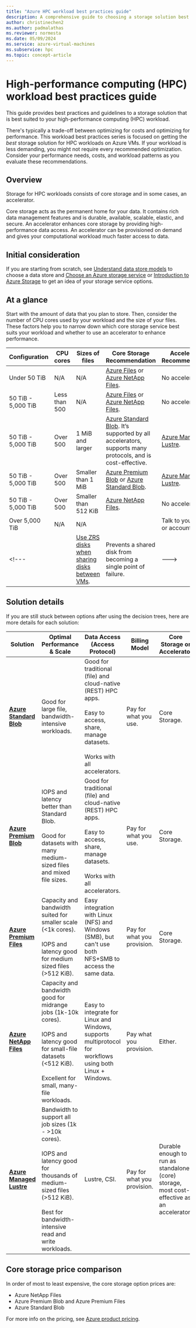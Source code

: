 ```yaml
---
title: "Azure HPC workload best practices guide"
description: A comprehensive guide to choosing a storage solution best suited to your HPC workloads.
author: christinechen2
ms.author: padmalathas
ms.reviewer: normesta
ms.date: 05/09/2024
ms.service: azure-virtual-machines
ms.subservice: hpc
ms.topic: concept-article 
---
```

# High-performance computing (HPC) workload best practices guide

<!-- [!INCLUDE[appliesto-sqlvm](../../includes/appliesto-sqlvm.md)] -->

This guide provides best practices and guidelines to a storage solution that is best suited to your high-performance computing (HPC) workload.

There's typically a trade-off between optimizing for costs and optimizing for performance. This workload best practices series is focused on getting the *best* storage solution for HPC workloads on Azure VMs. If your workload is less demanding, you might not require every recommended optimization. Consider your performance needs, costs, and workload patterns as you evaluate these recommendations.

## Overview

Storage for HPC workloads consists of core storage and in some cases, an accelerator.  

Core storage acts as the permanent home for your data. It contains rich data management features and is durable, available, scalable, elastic, and secure. An accelerator enhances core storage by providing high-performance data access. An accelerator can be provisioned on demand and gives your computational workload much faster access to data.


## Initial consideration

If you are starting from scratch, see [Understand data store models](/azure/architecture/guide/technology-choices/data-store-overview) to choose a data store and [Choose an Azure storage service](/azure/architecture/guide/technology-choices/storage-options) or [Introduction to Azure Storage](/azure/storage/common/storage-introduction) to get an idea of your storage service options. 

## At a glance

Start with the amount of data that you plan to store. Then, consider the number of CPU cores used by your workload and the size of your files. These factors help you to narrow down which core storage service best suits your workload and whether to use an accelerator to enhance performance.


|Configuration  |CPU cores  |Sizes of files  |Core Storage Recommendation  |Accelerator Recommendation  |
|---------|---------|---------|---------|---------|
|Under 50 TiB     |N/A |N/A        | [Azure Files](/azure/storage/files/) or [Azure NetApp Files](/azure/azure-netapp-files/).        |No accelerator  |
|50 TiB - 5,000 TiB |Less than 500 |N/A|[Azure Files](/azure/storage/files/) or [Azure NetApp Files](/azure/azure-netapp-files/).        |No accelerator  |
|50 TiB - 5,000 TiB |Over 500      |1 MiB and larger| [Azure Standard Blob](/azure/storage/blobs/). It’s supported by all accelerators, supports many protocols, and is cost-effective. | [Azure Managed Lustre](/azure/azure-managed-lustre/).    |
|50 TiB - 5,000 TiB |Over 500      |Smaller than 1 MiB| [Azure Premium Blob](/azure/storage/blobs/storage-blob-block-blob-premium) or [Azure Standard Blob](/azure/storage/blobs/). | [Azure Managed Lustre](/azure/azure-managed-lustre/).     |
|50 TiB - 5,000 TiB |Over 500      |Smaller than 512 KiB| [Azure NetApp Files](/azure/azure-netapp-files/).    |No accelerator  |
|Over 5,000 TiB |N/A      |N/A|    |Talk to your field or account team.   |
<!---|     |[Use ZRS disks when sharing disks between VMs](#use-zrs-disks-when-sharing-disks-between-vms).         |Prevents a shared disk from becoming a single point of failure.         | --->

## Solution details

If you are still stuck between options after using the decision trees, here are more details for each solution:

|Solution |Optimal Performance & Scale |Data Access (Access Protocol) |Billing Model |Core Storage or Accelerator |
|---|---|---|---|---|
| [**Azure Standard Blob**](/azure/storage/blobs/) | Good for large file, bandwidth-intensive workloads. | Good for traditional (file) and cloud-native (REST) HPC apps. <br><br> Easy to access, share, manage datasets.<br><br> Works with all accelerators. | Pay for what you use. | Core Storage. |
| [**Azure Premium Blob**](/azure/storage/blobs/storage-blob-block-blob-premium) | IOPS and latency better than Standard Blob. <br><br> Good for datasets with many medium-sized files and mixed file sizes.  | Good for traditional (file) and cloud-native (REST) HPC apps. <br><br> Easy to access, share, manage datasets. <br><br> Works with all accelerators.| Pay for what you use. | Core Storage. |
| [**Azure Premium Files**](/azure/storage/files/) | Capacity and bandwidth suited for smaller scale (<1k cores). <br><br> IOPS and latency good for medium sized files (>512 KiB). | Easy integration with Linux (NFS) and Windows (SMB), but can't use both NFS+SMB to access the same data. | Pay for what you provision. | Core Storage. |
| [**Azure NetApp Files**](/azure/azure-netapp-files/) | Capacity and bandwidth good for midrange jobs (1k-10k cores). <br><br> IOPS and latency good for small-file datasets (<512 KiB). <br><br> Excellent for small, many-file workloads. | Easy to integrate for Linux and Windows, supports multiprotocol for workflows using both Linux + Windows. | Pay what you provision. | Either. |
| [**Azure Managed Lustre**](/azure/azure-managed-lustre/) | Bandwidth to support all job sizes (1k - >10k cores). <br><br> IOPS and latency good for thousands of medium-sized files (>512 KiB). <br><br> Best for bandwidth-intensive read and write workloads. | Lustre, CSI. | Pay for what you provision. | Durable enough to run as standalone (core) storage, most cost-effective as an accelerator. |

## Core storage price comparison

In order of most to least expensive, the core storage option prices are: 
- Azure NetApp Files
- Azure Premium Blob and Azure Premium Files
- Azure Standard Blob

For more info on the pricing, see [Azure product pricing](https://azure.microsoft.com/pricing/#product-pricing).
